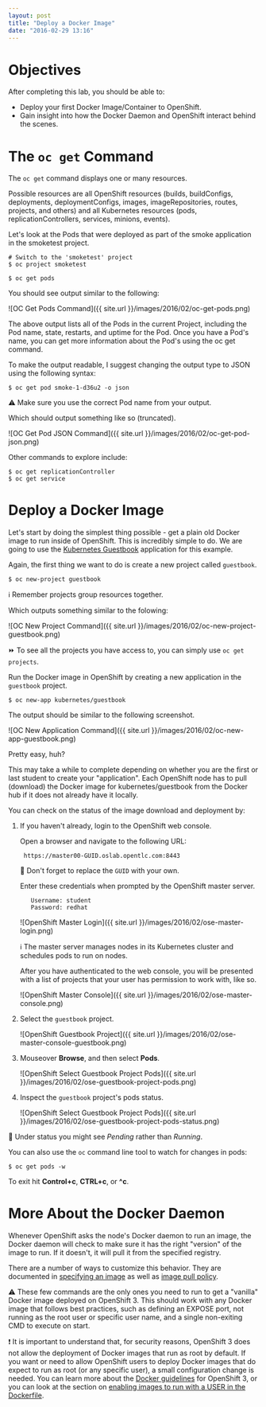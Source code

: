 ```yaml
---
layout: post
title: "Deploy a Docker Image"
date: "2016-02-29 13:16"
---
```


# Objectives
After completing this lab, you should be able to:

- Deploy your first Docker Image/Container to OpenShift.
- Gain insight into how the Docker Daemon and OpenShift interact behind the scenes.

# The `oc get` Command

The `oc get` command displays one or many resources.

Possible resources are all OpenShift resources (builds, buildConfigs, deployments, deploymentConfigs, images, imageRepositories, routes, projects, and others) and all Kubernetes resources (pods, replicationControllers, services, minions, events).

Let's look at the Pods that were deployed as part of the smoke application in the smoketest project.

    # Switch to the 'smoketest' project
    $ oc project smoketest

    $ oc get pods

You should see output similar to the following:

![OC Get Pods Command]({{ site.url }}/images/2016/02/oc-get-pods.png)

The above output lists all of the Pods in the current Project, including the Pod name, state, restarts, and uptime for the Pod. Once you have a Pod's name, you can get more information about the Pod's using the oc get command.

To make the output readable, I suggest changing the output type to JSON using the following syntax:

    $ oc get pod smoke-1-d36u2 -o json

:warning: Make sure you use the correct Pod name from your output.

Which should output something like so (truncated).

![OC Get Pod JSON Command]({{ site.url }}/images/2016/02/oc-get-pod-json.png)

Other commands to explore include:

    $ oc get replicationController
    $ oc get service

# Deploy a Docker Image

Let's start by doing the simplest thing possible - get a plain old Docker image to run inside of OpenShift. This is incredibly simple to do. We are going to use the [Kubernetes Guestbook](https://registry.hub.Docker.com/u/kubernetes/guestbook/) application for this example.

Again, the first thing we want to do is create a new project called `guestbook`.

    $ oc new-project guestbook

:information_source: Remember projects group resources together.

Which outputs something similar to the folowing:

![OC New Project Command]({{ site.url }}/images/2016/02/oc-new-project-guestbook.png)

:fast_forward: To see all the projects you have access to, you can simply use `oc get projects`.

Run the Docker image in OpenShift by creating a new application in the `guestbook` project.

    $ oc new-app kubernetes/guestbook

The output should be similar to the following screenshot.

![OC New Application Command]({{ site.url }}/images/2016/02/oc-new-app-guestbook.png)

Pretty easy, huh?

This may take a while to complete depending on whether you are the first or last student to create your "application". Each OpenShift node has to pull (download) the Docker image for kubernetes/guestbook from the Docker hub if it does not already have it locally.

You can check on the status of the image download and deployment by:

1. If you haven't already, login to the OpenShift web console.

    Open a browser and navigate to the following URL:

        https://master00-GUID.oslab.opentlc.com:8443

    :panda_face: Don't forget to replace the `GUID` with your own.

    Enter these credentials when prompted by the OpenShift master server.

          Username: student
          Password: redhat

    ![OpenShift Master Login]({{ site.url }}/images/2016/02/ose-master-login.png)

    :information_source: The master server manages nodes in its Kubernetes cluster and schedules pods to run on nodes.

    After you have authenticated to the web console, you will be presented with a list of projects that your user has permission to work with, like so.

    ![OpenShift Master Console]({{ site.url }}/images/2016/02/ose-master-console.png)

  2. Select the `guestbook` project.

      ![OpenShift Guestbook Project]({{ site.url }}/images/2016/02/ose-master-console-guestbook.png)

  3. Mouseover **Browse**, and then select **Pods**.

      ![OpenShift Select Guestbook Project Pods]({{ site.url }}/images/2016/02/ose-guestbook-project-pods.png)

  4. Inspect the `guestbook` project's pods status.

      ![OpenShift Select Guestbook Project Pods]({{ site.url }}/images/2016/02/ose-guestbook-project-pods-status.png)

:eyes: Under status you might see *Pending* rather than *Running*.

You can also use the `oc` command line tool to watch for changes in pods:

    $ oc get pods -w

To exit hit **Control+c**, **CTRL+c**, or **^c**.

# More About the Docker Daemon

Whenever OpenShift asks the node's Docker daemon to run an image, the Docker daemon will check to make sure it has the right "version" of the image to run. If it doesn't, it will pull it from the specified registry.

There are a number of ways to customize this behavior. They are documented in [specifying an image](https://docs.openshift.com/enterprise/3.1/dev_guide/new_app.html#specifying-an-image) as well as [image pull policy](https://docs.openshift.com/enterprise/3.1/architecture/core_concepts/builds_and_image_streams.html#image-pull-policy).

:warning: These few commands are the only ones you need to run to get a "vanilla" Docker image deployed on OpenShift 3. This should work with any Docker image that follows best practices, such as defining an EXPOSE port, not running as the root user or specific user name, and a single non-exiting CMD to execute on start.

:exclamation: It is important to understand that, for security reasons, OpenShift 3 does not allow the deployment of Docker images that run as root by default. If you want or need to allow OpenShift users to deploy Docker images that do expect to run as root (or any specific user), a small configuration change is needed. You can learn more about the [Docker guidelines](https://docs.openshift.com/enterprise/3.1/creating_images/guidelines.html) for OpenShift 3, or you can look at the section on [enabling images to run with a USER in the Dockerfile](https://docs.openshift.com/enterprise/3.1/admin_guide/manage_scc.html#enable-images-to-run-with-user-in-the-dockerfile).
